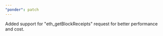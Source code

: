 ```yaml
---
"ponder": patch
---
```


Added support for "eth_getBlockReceipts" request for better performance and cost.
